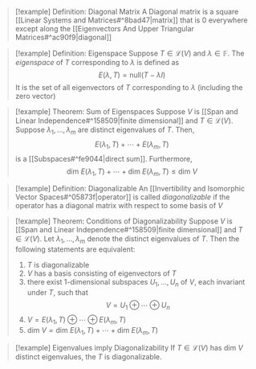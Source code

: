 >[!example] Definition: Diagonal Matrix
>A Diagonal matrix is a square [[Linear Systems and Matrices#^8bad47|matrix]] that is $0$ everywhere except along the [[Eigenvectors And Upper Triangular Matrices#^ac90f9|diagonal]]

>[!example] Definition: Eigenspace
>Suppose $T\in\mathcal{L}(V)$ and $\lambda\in\mathbb{F}$. The *eigenspace* of $T$ corresponding to $\lambda$ is defined as
>$$E(\lambda,T)=\text{null}(T-\lambda I)$$
>It is the set of all eigenvectors of $T$ corresponding to $\lambda$ (including the zero vector)

>[!example] Theorem: Sum of Eigenspaces
>Suppose $V$ is [[Span and Linear Independence#^158509|finite dimensional]] and $T\in\mathcal{L}(V)$. Suppose $\lambda_1,\dots,\lambda_m$ are distinct eigenvalues of $T$. Then,
>$$E(\lambda_1,T)+\cdots+E(\lambda_m,T)$$
>is a [[Subspaces#^fe9044|direct sum]]. Furthermore,
>$$\text{dim }E(\lambda_1,T)+\cdots+\text{dim }E(\lambda_m,T)\le\text{dim }V$$

>[!example] Definition: Diagonalizable
>An [[Invertibility and Isomorphic Vector Spaces#^05873f|operator]] is called *diagonalizable* if the operator has a diagonal matrix with respect to some basis of $V$

>[!example] Theorem: Conditions of Diagonalizability
>Suppose $V$ is [[Span and Linear Independence#^158509|finite dimensional]] and $T\in\mathcal{L}(V)$. Let $\lambda_1,\dots,\lambda_m$ denote the distinct eigenvalues of $T$. Then the following statements are equivalent:
>1. $T$ is diagonalizable
>2. $V$ has a basis consisting of eigenvectors of $T$
>3. there exist 1-dimensional subspaces $U_1,\dots,U_n$ of $V$, each invariant under $T$, such that$$V=U_1\oplus\cdots\oplus U_n$$
>4. $V=E(\lambda_1,T)\oplus\cdots\oplus E(\lambda_m,T)$
>5. $\text{dim }V=\text{dim }E(\lambda_1,T)+\cdots+\text{dim }E(\lambda_m,T)$

>[!example] Eigenvalues imply Diagonalizability
>If $T\in\mathcal{L}(V)$ has $\text{dim }V$ distinct eigenvalues, the $T$ is diagonalizable.